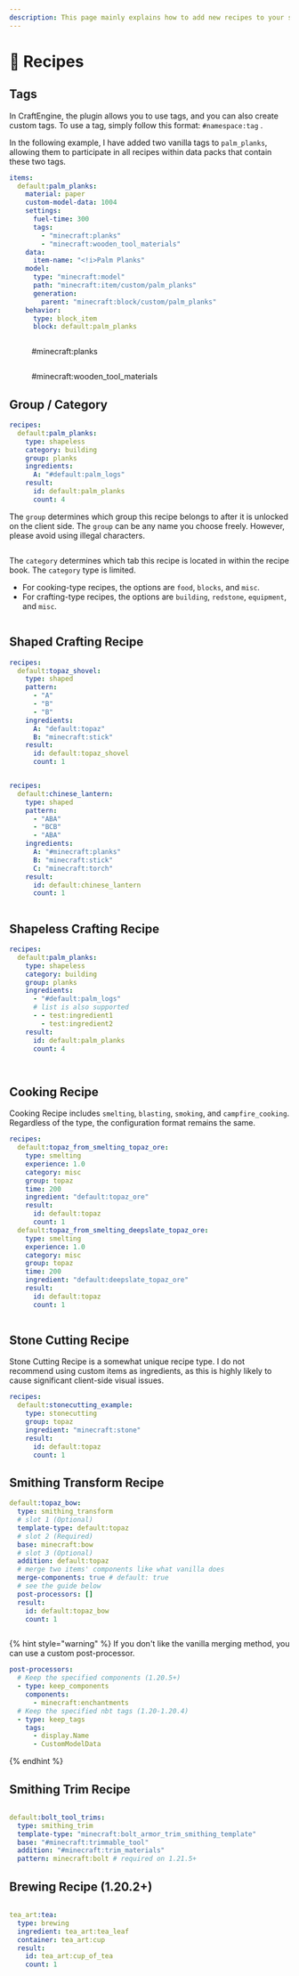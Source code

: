 ```yaml
---
description: This page mainly explains how to add new recipes to your server.
---
```


# 📖 Recipes

## Tags

In CraftEngine, the plugin allows you to use tags, and you can also create custom tags. To use a tag, simply follow this format: `#namespace:tag` .

In the following example, I have added two vanilla tags to `palm_planks`, allowing them to participate in all recipes within data packs that contain these two tags.

```yaml
items:
  default:palm_planks:
    material: paper
    custom-model-data: 1004
    settings:
      fuel-time: 300
      tags:
        - "minecraft:planks"
        - "minecraft:wooden_tool_materials"
    data:
      item-name: "<!i>Palm Planks"
    model:
      type: "minecraft:model"
      path: "minecraft:item/custom/palm_planks"
      generation:
        parent: "minecraft:block/custom/palm_planks"
    behavior:
      type: block_item
      block: default:palm_planks
```

<figure><img src="https://content.gitbook.com/content/OgvQ1fEJPROp7131PPlK/blobs/UohuvWjBBMBvvYIt8rG0/image.png" alt=""><figcaption><p>#minecraft:planks</p></figcaption></figure>

<figure><img src="https://content.gitbook.com/content/OgvQ1fEJPROp7131PPlK/blobs/f6mY7xsQNvHMDOn3vf1C/image.png" alt=""><figcaption><p>#minecraft:wooden_tool_materials</p></figcaption></figure>

## Group / Category

```yaml
recipes:
  default:palm_planks:
    type: shapeless
    category: building
    group: planks
    ingredients:
      A: "#default:palm_logs"
    result:
      id: default:palm_planks
      count: 4
```

The `group` determines which group this recipe belongs to after it is unlocked on the client side. The `group` can be any name you choose freely. However, please avoid using illegal characters.

<figure><img src="https://content.gitbook.com/content/OgvQ1fEJPROp7131PPlK/blobs/SoRMQK6BhH7By5iaVOcF/image.png" alt=""><figcaption></figcaption></figure>

The `category` determines which tab this recipe is located in within the recipe book. The `category` type is limited.&#x20;

- For cooking-type recipes, the options are `food`, `blocks`, and `misc`.
- For crafting-type recipes, the options are `building`, `redstone`, `equipment`, and `misc`.

<figure><img src="https://content.gitbook.com/content/OgvQ1fEJPROp7131PPlK/blobs/MvzwXvGqBXFtC5RXTIXg/image.png" alt=""><figcaption></figcaption></figure>

## Shaped Crafting Recipe

```yaml
recipes:
  default:topaz_shovel:
    type: shaped
    pattern:
      - "A"
      - "B"
      - "B"
    ingredients:
      A: "default:topaz"
      B: "minecraft:stick"
    result:
      id: default:topaz_shovel
      count: 1
```

<figure><img src="https://content.gitbook.com/content/OgvQ1fEJPROp7131PPlK/blobs/Gr062ZfKJry53tqR4lLB/image.png" alt=""><figcaption></figcaption></figure>

```yaml
recipes:
  default:chinese_lantern:
    type: shaped
    pattern:
      - "ABA"
      - "BCB"
      - "ABA"
    ingredients:
      A: "#minecraft:planks"
      B: "minecraft:stick"
      C: "minecraft:torch"
    result:
      id: default:chinese_lantern
      count: 1
```

<figure><img src="https://content.gitbook.com/content/OgvQ1fEJPROp7131PPlK/blobs/uOlikOvTLLzJZZxki5Cl/image.png" alt=""><figcaption></figcaption></figure>

## Shapeless Crafting Recipe

```yaml
recipes:
  default:palm_planks:
    type: shapeless
    category: building
    group: planks
    ingredients:
      - "#default:palm_logs"
      # list is also supported
      - - test:ingredient1
        - test:ingredient2
    result:
      id: default:palm_planks
      count: 4
```

<figure><img src="https://content.gitbook.com/content/OgvQ1fEJPROp7131PPlK/blobs/QajicG9iHchp728pMRmm/image.png" alt=""><figcaption></figcaption></figure>

<figure><img src="https://content.gitbook.com/content/OgvQ1fEJPROp7131PPlK/blobs/yfUiEjTjVRjO7AG5dQID/image.png" alt=""><figcaption></figcaption></figure>

## Cooking Recipe

Cooking Recipe includes `smelting`, `blasting`, `smoking`, and `campfire_cooking`. Regardless of the type, the configuration format remains the same.

```yaml
recipes:
  default:topaz_from_smelting_topaz_ore:
    type: smelting
    experience: 1.0
    category: misc
    group: topaz
    time: 200
    ingredient: "default:topaz_ore"
    result:
      id: default:topaz
      count: 1
  default:topaz_from_smelting_deepslate_topaz_ore:
    type: smelting
    experience: 1.0
    category: misc
    group: topaz
    time: 200
    ingredient: "default:deepslate_topaz_ore"
    result:
      id: default:topaz
      count: 1
```

<figure><img src="https://content.gitbook.com/content/OgvQ1fEJPROp7131PPlK/blobs/SJHB7w9gPm0UDldpjwwM/image.png" alt=""><figcaption></figcaption></figure>

## Stone Cutting Recipe

Stone Cutting Recipe is a somewhat unique recipe type. I do not recommend using custom items as ingredients, as this is highly likely to cause significant client-side visual issues.

```yaml
recipes:
  default:stonecutting_example:
    type: stonecutting
    group: topaz
    ingredient: "minecraft:stone"
    result:
      id: default:topaz
      count: 1
```

## Smithing Transform Recipe

```yaml
default:topaz_bow:
  type: smithing_transform
  # slot 1 (Optional)
  template-type: default:topaz
  # slot 2 (Required)
  base: minecraft:bow
  # slot 3 (Optional)
  addition: default:topaz
  # merge two items' components like what vanilla does
  merge-components: true # default: true
  # see the guide below
  post-processors: []
  result:
    id: default:topaz_bow
    count: 1
```

<figure><img src="https://1836335287-files.gitbook.io/~/files/v0/b/gitbook-x-prod.appspot.com/o/spaces%2FOgvQ1fEJPROp7131PPlK%2Fuploads%2FEvTD2AqtbFndtXO4icWX%2Fimage.png?alt=media&#x26;token=1f4a412f-0ccb-465d-adde-e257c2a7a73e" alt=""><figcaption></figcaption></figure>

{% hint style="warning" %}
If you don't like the vanilla merging method, you can use a custom post-processor.

```yaml
post-processors:
  # Keep the specified components (1.20.5+)
  - type: keep_components
    components:
      - minecraft:enchantments
  # Keep the specified nbt tags (1.20-1.20.4)
  - type: keep_tags
    tags:
      - display.Name
      - CustomModelData
```

{% endhint %}

## Smithing Trim Recipe

<figure><img src="https://1836335287-files.gitbook.io/~/files/v0/b/gitbook-x-prod.appspot.com/o/spaces%2FOgvQ1fEJPROp7131PPlK%2Fuploads%2FuerIJfRiyn5n4k8m56fO%2Fimage.png?alt=media&#x26;token=4278291d-32bf-4217-aec0-33c4b593d052" alt=""><figcaption></figcaption></figure>

```yaml
default:bolt_tool_trims:
  type: smithing_trim
  template-type: "minecraft:bolt_armor_trim_smithing_template"
  base: "#minecraft:trimmable_tool"
  addition: "#minecraft:trim_materials"
  pattern: minecraft:bolt # required on 1.21.5+
```

## Brewing Recipe (1.20.2+)

<figure><img src="https://1836335287-files.gitbook.io/~/files/v0/b/gitbook-x-prod.appspot.com/o/spaces%2FOgvQ1fEJPROp7131PPlK%2Fuploads%2FwkjXILcWYQN2TaPnmLfM%2Fimage.png?alt=media&#x26;token=9b46b27f-8c92-4700-be8f-0011cea47102" alt=""><figcaption></figcaption></figure>

```yaml
tea_art:tea:
  type: brewing
  ingredient: tea_art:tea_leaf
  container: tea_art:cup
  result:
    id: tea_art:cup_of_tea
    count: 1
```
